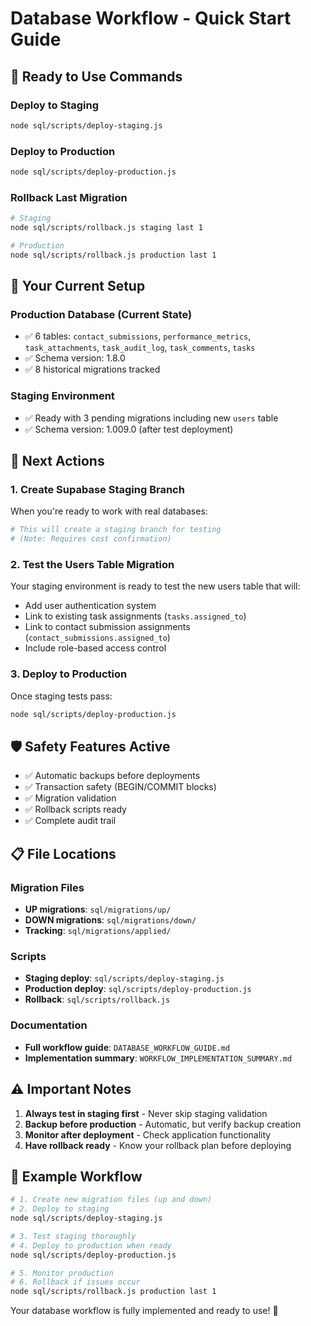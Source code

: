 # Database Workflow - Quick Start Guide

## 🚀 Ready to Use Commands

### Deploy to Staging
```bash
node sql/scripts/deploy-staging.js
```

### Deploy to Production  
```bash
node sql/scripts/deploy-production.js
```

### Rollback Last Migration
```bash
# Staging
node sql/scripts/rollback.js staging last 1

# Production  
node sql/scripts/rollback.js production last 1
```

## 📁 Your Current Setup

### Production Database (Current State)
- ✅ 6 tables: `contact_submissions`, `performance_metrics`, `task_attachments`, `task_audit_log`, `task_comments`, `tasks`
- ✅ Schema version: 1.8.0
- ✅ 8 historical migrations tracked

### Staging Environment
- ✅ Ready with 3 pending migrations including new `users` table
- ✅ Schema version: 1.009.0 (after test deployment)

## 🎯 Next Actions

### 1. Create Supabase Staging Branch
When you're ready to work with real databases:
```bash
# This will create a staging branch for testing
# (Note: Requires cost confirmation)
```

### 2. Test the Users Table Migration
Your staging environment is ready to test the new users table that will:
- Add user authentication system
- Link to existing task assignments (`tasks.assigned_to`)
- Link to contact submission assignments (`contact_submissions.assigned_to`)
- Include role-based access control

### 3. Deploy to Production
Once staging tests pass:
```bash
node sql/scripts/deploy-production.js
```

## 🛡️ Safety Features Active

- ✅ Automatic backups before deployments
- ✅ Transaction safety (BEGIN/COMMIT blocks)
- ✅ Migration validation
- ✅ Rollback scripts ready
- ✅ Complete audit trail

## 📋 File Locations

### Migration Files
- **UP migrations**: `sql/migrations/up/`
- **DOWN migrations**: `sql/migrations/down/`
- **Tracking**: `sql/migrations/applied/`

### Scripts
- **Staging deploy**: `sql/scripts/deploy-staging.js`
- **Production deploy**: `sql/scripts/deploy-production.js`  
- **Rollback**: `sql/scripts/rollback.js`

### Documentation
- **Full workflow guide**: `DATABASE_WORKFLOW_GUIDE.md`
- **Implementation summary**: `WORKFLOW_IMPLEMENTATION_SUMMARY.md`

## ⚠️ Important Notes

1. **Always test in staging first** - Never skip staging validation
2. **Backup before production** - Automatic, but verify backup creation
3. **Monitor after deployment** - Check application functionality
4. **Have rollback ready** - Know your rollback plan before deploying

## 🔄 Example Workflow

```bash
# 1. Create new migration files (up and down)
# 2. Deploy to staging
node sql/scripts/deploy-staging.js

# 3. Test staging thoroughly
# 4. Deploy to production when ready
node sql/scripts/deploy-production.js

# 5. Monitor production
# 6. Rollback if issues occur
node sql/scripts/rollback.js production last 1
```

Your database workflow is fully implemented and ready to use! 🎉
